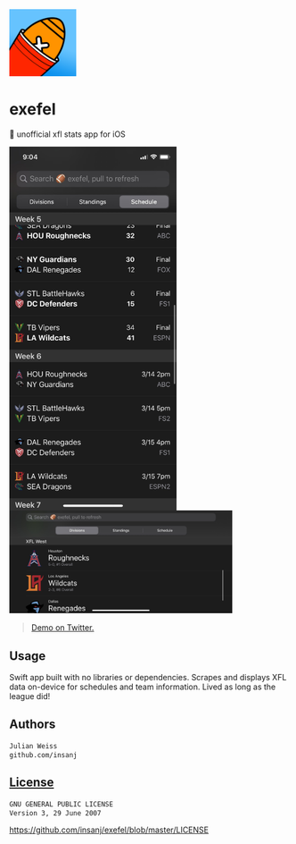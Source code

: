 <img src="exefel.png" width="120" />

# exefel
🏈 unofficial xfl stats app for iOS

<img src="screenie_schedule.jpeg" width="300" align="left" />
<img src="screenie_divisions.jpeg" width="400" />

> [Demo on Twitter.](https://twitter.com/i/status/1238021430073270272)

## Usage

Swift app built with no libraries or dependencies. Scrapes and displays XFL data on-device for schedules and team information. Lived as long as the league did! 

## Authors

```
Julian Weiss
github.com/insanj
```

## [License](LICENSE)

```
GNU GENERAL PUBLIC LICENSE
Version 3, 29 June 2007
 ```

https://github.com/insanj/exefel/blob/master/LICENSE
